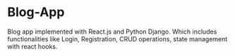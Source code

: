 # Blog-App
Blog app implemented with React.js and Python Django. Which includes functionalities like Login, Registration, CRUD operations, state management with react hooks.
